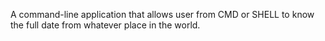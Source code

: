 A command-line application that allows user from CMD or SHELL to know the full date from whatever place in the world.
